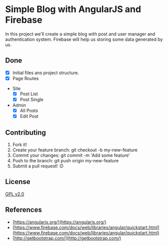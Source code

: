 # Simple Blog with AngularJS and Firebase
In this project we'll create a simple blog with post and user manager and authentication system. Firebase will help us storing some data generated by us.

## Done
- [X] Initial files ans project structure.
- [X] Page Routes
- Site
	- [X] Post List
	- [X] Post Single
- Admin
	- [X] All Posts
	- [X] Edit Post

## Contributing
1. Fork it!
2. Create your feature branch: git checkout -b my-new-feature
3. Commit your changes: git commit -m 'Add some feature'
4. Push to the branch: git push origin my-new-feature
5. Submit a pull request! :D

## License
[GPL v2.0](http://www.gnu.org/licenses/old-licenses/gpl-2.0.en.html)

## References
- [https://angularjs.org/](https://angularjs.org/)
- [https://www.firebase.com/docs/web/libraries/angular/quickstart.html](https://www.firebase.com/docs/web/libraries/angular/quickstart.html)
- [http://getbootstrap.com/](http://getbootstrap.com/)
